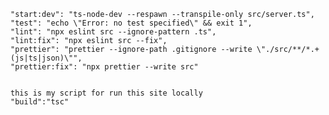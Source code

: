     "start:dev": "ts-node-dev --respawn --transpile-only src/server.ts",
    "test": "echo \"Error: no test specified\" && exit 1",
    "lint": "npx eslint src --ignore-pattern .ts",
    "lint:fix": "npx eslint src --fix",
    "prettier": "prettier --ignore-path .gitignore --write \"./src/**/*.+(js|ts|json)\"",
    "prettier:fix": "npx prettier --write src"


    this is my script for run this site locally
    "build":"tsc"